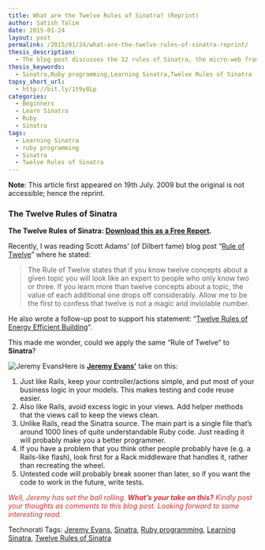 ```yaml
---
title: What are the Twelve Rules of Sinatra? (Reprint)
author: Satish Talim
date: 2015-01-24
layout: post
permalink: /2015/01/24/what-are-the-twelve-rules-of-sinatra-reprint/
thesis_description:
  - The blog post discusses the 12 rules of Sinatra, the micro-web framework.
thesis_keywords:
  - Sinatra,Ruby programming,Learning Sinatra,Twelve Rules of Sinatra
topsy_short_url:
  - http://bit.ly/1t9y8Lp
categories:
  - Beginners
  - Learn Sinatra
  - Ruby
  - Sinatra
tags:
  - Learning Sinatra
  - ruby programming
  - Sinatra
  - Twelve Rules of Sinatra
---
```

<div>
  <p>
    <b>Note</b>: This article first appeared on 19th July. 2009 but the original is not accessible; hence the reprint.
  </p>
  
  <h3>
    The Twelve Rules of Sinatra
  </h3>
  
  <p class="update center">
    <strong>The Twelve Rules of Sinatra: <a href="http://rubylearning.com/data/Sinatra12Rules.pdf">Download this as a Free Report</a>.</strong>
  </p>
  
  <p>
    Recently, I was reading Scott Adams&#8217; (of Dilbert fame) blog post &#8220;<a href="http://www.dilbert.com/blog/entry/rule_of_twelve">Rule of Twelve</a>&#8221; where he stated:
  </p>
  
  <blockquote>
    <p>
      The Rule of Twelve states that if you know twelve concepts about a given topic you will look like an expert to people who only know two or three. If you learn more than twelve concepts about a topic, the value of each additional one drops off considerably. Allow me to be the first to confess that twelve is not a magic and inviolable number.
    </p>
  </blockquote>
  
  <p>
    He also wrote a follow-up post to support his statement: &#8220;<a href="http://www.dilbert.com/blog/entry/twelve_rules_of_energy_efficient_building/">Twelve Rules of Energy Efficient Building</a>&#8220;.
  </p>
  
  <p>
    This made me wonder, could we apply the same &#8220;Rule of Twelve&#8221; to <strong>Sinatra</strong>?
  </p>
  
  <p class="block">
    <img class="alignright" title="Jeremy Evans" src="http://rubylearning.com/images/jeremy-125.jpg" alt="Jeremy Evans" />Here is <strong><a href="http://code.jeremyevans.net/">Jeremy Evans&#8217;</a></strong> take on this:
  </p>
  
  <ol>
    <li>
      Just like Rails, keep your controller/actions simple, and put most of your business logic in your models. This makes testing and code reuse easier.
    </li>
    <li>
      Also like Rails, avoid excess logic in your views. Add helper methods that the views call to keep the views clean.
    </li>
    <li>
      Unlike Rails, read the Sinatra source. The main part is a single file that&#8217;s around 1000 lines of quite understandable Ruby code. Just reading it will probably make you a better programmer.
    </li>
    <li>
      If you have a problem that you think other people probably have (e.g. a Rails-like flash), look first for a Rack middleware that handles it, rather than recreating the wheel.
    </li>
    <li>
      Untested code will probably break sooner than later, so if you want the code to work in the future, write tests.
    </li>
  </ol>
  
  <p>
    <span style="color:#CC3333;"><em>Well, Jeremy has set the ball rolling. <b>What&#8217;s your take on this?</b> Kindly post your thoughts as comments to this blog post. Looking forward to some interesting read.</em></span>
  </p>
</div>

Technorati Tags: <a href="http://technorati.com/tag/Jeremy+Evans" rel="tag">Jeremy Evans</a>, <a href="http://technorati.com/tag/Sinatra" rel="tag">Sinatra</a>, <a href="http://technorati.com/tag/Ruby+programming" rel="tag">Ruby programming</a>, <a href="http://technorati.com/tag/Learning+Sinatra" rel="tag">Learning Sinatra</a>, <a href="http://technorati.com/tag/Twelve+Rules+of+Sinatra" rel="tag">Twelve Rules of Sinatra</a>
